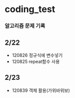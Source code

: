 # coding_test

### 알고리즘 문제 기록

## 2/22

- 120826 정규식에 변수넣기
- 120825 repeat함수 사용

## 2/23

- 120839 객체 활용(가위바위보)

